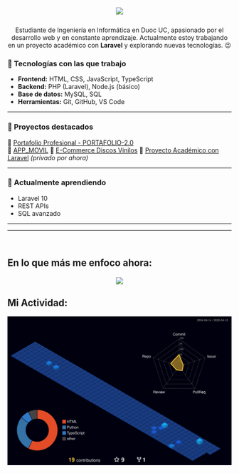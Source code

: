 <h1 align="center">
  <a href="https://git.io/typing-svg">
    <img src="https://readme-typing-svg.herokuapp.com/?lines=Hola+!+✌+😃;Soy+Joel+Medina...;all!&center=true&size=19">
  </a>
</h1>

<p align="center">
 Estudiante de Ingeniería en Informática en Duoc UC, apasionado por el desarrollo web y en constante aprendizaje.  
  Actualmente estoy trabajando en un proyecto académico con <strong>Laravel</strong> y explorando nuevas tecnologías. 😉
  </p>
<p align="center">

  
### 🚀 Tecnologías con las que trabajo

- **Frontend:** HTML, CSS, JavaScript, TypeScript
- **Backend:** PHP (Laravel), Node.js (básico)
- **Base de datos:** MySQL, SQL
- **Herramientas:** Git, GitHub, VS Code

---

### 📌 Proyectos destacados

🔹 [Portafolio Profesional - PORTAFOLIO-2.0](https://github.com/jjmmcode/PORTAFOLIO-2.0)  
🔹 [APP_MOVIL]([https://github.com/jjmmcode/APP_FINANZAS_PERSONALES](https://github.com/jjmmcode/PRUEBA_PROG_MOVIL))  
🔹 [E-Commerce Discos Vinilos]([https://github.com/jjmmcode/E-COMMERCE_WINES](https://github.com/jjmmcode/EXAMEN-PROG-WEB))  
🔹 [Proyecto Académico con Laravel](#) *(privado por ahora)*

---

### 🌱 Actualmente aprendiendo
- Laravel 10
- REST APIs
- SQL avanzado

---
  </p>
<hr>
<br>
  
## En lo que más me enfoco ahora:

  <div align=center>
    <a href="https://github.com/jjmmcode/github-readme-stats">
      <img width=325 align="center" src="https://github-readme-stats.vercel.app/api/top-langs/?username=jjmmcode&hide=c%23,powershell,Mathematica,Ruby,Objective-C,Objective-C%2b%2b,Cuda&title_color=61dafb&text_color=ffffff&icon_color=61dafb&bg_color=20232a&langs_count=8&layout=compact&border_color=61dafb&hide_border=true" />
    </a>
  </div>



## Mi Actividad:
![contrib graph](./profile-3d-contrib/profile-night-view.svg)

<!--
**jjmmcode/jjmmcode** is a ✨ _special_ ✨ repository because its `README.md` (this file) appears on your GitHub profile.

Here are some ideas to get you started:

- 🔭 I’m currently working on ...
- 🌱 I’m currently learning ...
- 👯 I’m looking to collaborate on ...
- 🤔 I’m looking for help with ...
- 💬 Ask me about ...
- 📫 How to reach me: ...
- 😄 Pronouns: ...
- ⚡ Fun fact: ...
-->
